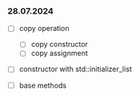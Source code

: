 



### 28.07.2024

-[ ] copy operation
	-[ ] copy constructor		
	-[ ] copy assignment	
-[ ] constructor with std::initializer_list
-[ ] base methods







